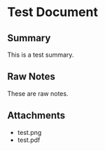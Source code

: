 # Test Document

## Summary
This is a test summary.

## Raw Notes
These are raw notes.

## Attachments
- test.png
- test.pdf
